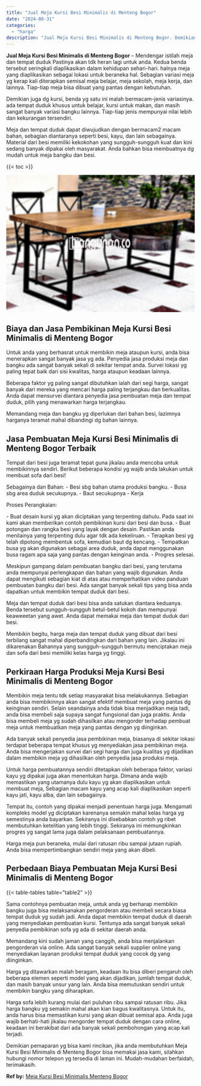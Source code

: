 ```yaml
---
title: "Jual Meja Kursi Besi Minimalis di Menteng Bogor"
date: "2024-08-31"
categories: 
  - "harga"
description: "Jual Meja Kursi Besi Minimalis di Menteng Bogor. Demikian pemaparan yg bisa kami rincikan, jika anda membutuhkan Meja Kursi Besi Minimalis di Menteng Bogor b..."
---
```


**Jual Meja Kursi Besi Minimalis di Menteng Bogor** – Mendengar istilah meja dan tempat duduk Pastinya akan tdk heran lagi untuk anda. Kedua benda tersebut seringkali diaplikasikan dalam kehidupan sehari-hari. halnya meja yang diaplikasikan sebagai lokasi untuk beraneka hal. Sebagian variasi meja yg kerap kali diterapkan semisal meja belajar, meja sekolah, meja kerja, dan lainnya. Tiap-tiap meja bisa dibuat yang pantas dengan kebutuhan.

Demikian juga dg kursi, benda yg satu ini malah bermacam-jenis variasinya. ada tempat duduk khusus untuk belajar, kursi untuk makan, dan masih sangat banyak variasi bangku lainnya. Tiap-tiap jenis mempunyai nilai lebih dan kekurangan tersendiri.

Meja dan tempat duduk dapat diwujudkan dengan bermacam2 macam bahan, sebagian diantaranya seperti besi, kayu, dan lain sebagainya. Material dari besi memiliki kekokohan yang sungguh-sungguh kuat dan kini sedang banyak dipakai oleh masyarakat. Anda bahkan bisa membuatnya dg mudah untuk meja bangku dan besi.

{{< toc >}}

![Jual Meja Kursi Besi Minimalis di Menteng Bogor](/images/jual-meja-besi-murah17.png)

## Biaya dan Jasa Pembikinan Meja Kursi Besi Minimalis di Menteng Bogor

Untuk anda yang berhasrat untuk membikin meja ataupun kursi, anda bisa menerapkan sangat banyak jasa yg ada. Penyedia jasa produksi meja dan bangku ada sangat banyak sekali di sekitar tempat anda. Survei lokasi yg paling tepat baik dari sisi kwalitas, harga ataupun keadaan lainnya.

Beberapa faktor yg paling sangat dibutuhkan ialah dari segi harga, sangat banyak dari mereka yang mencari harga paling terjangkau dan berkualitas. Anda dapat mensurvei diantara penyedia jasa pembuatan meja dan tempat duduk, pilih yang menawarkan harga terjangkau.

Memandang meja dan bangku yg diperlukan dari bahan besi, lazimnya harganya teramat mahal dibandingi dg bahan lainnya.

## Jasa Pembuatan Meja Kursi Besi Minimalis di Menteng Bogor Terbaik

Tempat dari besi juga teramat tepat guna jikalau anda mencoba untuk membikinnya sendiri. Berikut beberapa kondisi yg wajib anda lakukan untuk membuat sofa dari besi!

Sebagainya dan Bahan: - Besi sbg bahan utama produksi bangku. - Busa sbg area duduk secukupnya. - Baut secukupnya - Kerja

Proses Perangkaian:

\- Buat desain kursi yg akan diciptakan yang terpenting dahulu. Pada saat ini kami akan memberikan contoh pembikinan kursi dari besi dan busa. - Buat potongan dan rangka besi yang layak dengan desain. Pastikan anda menilainya yang terpenting dulu agar tdk ada kekeliruan. - Terapkan besi yg telah dipotong membentuk sofa, kemudian baut dg kencang. - Tempatkan busa yg akan digunakan sebagai area duduk, anda dapat menggunakan busa ragam apa saja yang pantas dengan keinginan anda. - Progres selesai.

Meskipun gampang dalam pembuatan bangku dari besi, yang terutama anda mempunyai perlengkapan dan bahan yang wajib digunakan. Anda dapat mengikuti sebagian kiat di atas atau memperhatikan video panduan pembuatan bangku dari besi. Ada sangat banyak sekali tips yang bisa anda dapatkan untuk membikin tempat duduk dari besi.

Meja dan tempat duduk dari besi bisa anda satukan diantara keduanya. Benda tersebut sungguh-sungguh betul-betul kokoh dan mempunyai keaweeetan yang awet. Anda dapat memakai meja dan tempat duduk dari besi.

Membikin begitu, harga meja dan tempat duduk yang dibuat dari besi terbilang sangat mahal diperbandingkan dari bahan yang lain. Jikalau ini dikarenakan Bahannya yang sungguh-sungguh bermutu menciptakan meja dan sofa dari besi memiliki kelas harga yg tinggi.

## Perkiraan Harga Produksi Meja Kursi Besi Minimalis di Menteng Bogor

Membikin meja tentu tdk setiap masyarakat bisa melakukannya. Sebagian anda bisa membikinnya akan sangat efektif membuat meja yang pantas dg keinginan sendiri. Selain seandainya anda tidak bisa menjadikan meja tadi, anda bisa membeli saja supaya sangat fungsional dan juga praktis. Anda bisa membeli meja yg sudah dihasilkan atau mengorder terhadap pembuat meja untuk membuatkan meja yang pantas dengan yg diinginkan.

Ada banyak sekali penyedia jasa pembikinan meja, biasanya di sekitar lokasi terdapat beberapa tempat khusus yg menyediakan jasa pembikinan meja. Anda bisa mengerjakan survei dari segi harga dan juga kualitas yg dijadikan dalam membikin meja yg dihasilkan oleh penyedia jasa produksi meja.

Untuk harga pembuatannya sendiri ditetapkan oleh beberapa faktor, variasi kayu yg dipakai juga akan menentukan harga. Dimana anda wajib memastikan yang utamanya dulu kayu yg akan diaplikasikan untuk membuat meja, Sebagian macam kayu yang acap kali diaplikasikan seperti kayu jati, kayu alba, dan lain sebagainya.

Tempat itu, contoh yang dipakai menjadi penentuan harga juga. Mengamati kompleks model yg diciptakan karenanya semakin mahal kelas harga yg semestinya anda bayarkan. Sekiranya ini disebabkan contoh yg ribet membutuhkan ketelitian yang lebih tinggi. Sekiranya ini memungkinkan progres yg sangat lama juga dalam pelaksanaan pembuatannya.

Harga meja pun beraneka, mulai dari ratusan ribu sampai jutaan rupiah. Anda bisa mempertimbangkan sendiri meja yang akan dibeli.

## Perbedaan Biaya Pembuatan Meja Kursi Besi Minimalis di Menteng Bogor

{{< table-tables table="table2" >}}

Sama contohnya pembuatan meja, untuk anda yg berharap membikin bangku juga bisa melaksanakan pengorderan atau membeli secara biasa tempat duduk yg sudah jadi. Anda dapat membikin tempat duduk di daerah yang menyediakan pembuatan kursi. Tentunya ada sangat banyak sekali penyedia pembikinan sofa yg ada di sekitar daerah anda.

Memandang kini sudah jaman yang canggih, anda bisa menjalankan pengorderan via online. Ada sangat banyak sekali supplier online yang menyediakan layanan produksi tempat duduk yang cocok dg yang diinginkan.

Harga yg ditawarkan malah beragam, keadaan itu bisa diberi pengaruh oleh beberapa elemen seperti model yang akan dijadikan, jumlah tempat duduk, dan masih banyak unsur yang lain. Anda bisa memutuskan sendiri untuk membikin bangku yang diharapkan.

Harga sofa lebih kurang mulai dari puluhan ribu sampai ratusan ribu. Jika harga bangku yg semakin mahal akan kian bagus kwalitasnya. Untuk itu, anda harus bisa memastikan kursi yang akan dibuat semisal apa. Anda juga wajib berhati-hati jikalau mengorder tempat duduk dengan cara online, keadaan ini berakibat dari ada banyak sekali pembohongan yang acap kali terjadi.

Demikian pemaparan yg bisa kami rincikan, jika anda membutuhkan Meja Kursi Besi Minimalis di Menteng Bogor bisa memakai jasa kami, silahkan hubungi nomor telepon yg tersedia di laman ini. Mudah-mudahan berfaidah, terimakasih.

**Ref by:** [Meja Kursi Besi Minimalis Menteng Bogor](https://id.wikipedia.org/wiki/Meja)
